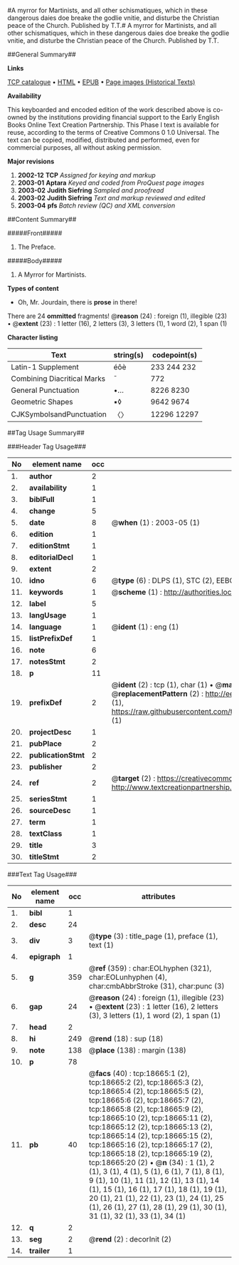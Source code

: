 #A myrror for Martinists, and all other schismatiques, which in these dangerous daies doe breake the godlie vnitie, and disturbe the Christian peace of the Church. Published by T.T.#
A myrror for Martinists, and all other schismatiques, which in these dangerous daies doe breake the godlie vnitie, and disturbe the Christian peace of the Church. Published by T.T.

##General Summary##

**Links**

[TCP catalogue](http://www.ota.ox.ac.uk/tcp/)  • 
[HTML](http://tei.it.ox.ac.uk/tcp/Texts-HTML/free/A13/A13320.html)  • 
[EPUB](http://tei.it.ox.ac.uk/tcp/Texts-EPUB/free/A13/A13320.epub) • 
[Page images (Historical Texts)](https://data.historicaltexts.jisc.ac.uk/view?pubId=eebo-99853293e&pageId=eebo-99853293e-18665-1)

**Availability**

This keyboarded and encoded edition of the
	       work described above is co-owned by the institutions
	       providing financial support to the Early English Books
	       Online Text Creation Partnership. This Phase I text is
	       available for reuse, according to the terms of Creative
	       Commons 0 1.0 Universal. The text can be copied,
	       modified, distributed and performed, even for
	       commercial purposes, all without asking permission.

**Major revisions**

1. __2002-12__ __TCP__ *Assigned for keying and markup*
1. __2003-01__ __Aptara__ *Keyed and coded from ProQuest page images*
1. __2003-02__ __Judith Siefring__ *Sampled and proofread*
1. __2003-02__ __Judith Siefring__ *Text and markup reviewed and edited*
1. __2003-04__ __pfs__ *Batch review (QC) and XML conversion*

##Content Summary##

#####Front#####

1. The Preface.

#####Body#####

1. A Myrror for Martinists.

**Types of content**

  * Oh, Mr. Jourdain, there is **prose** in there!

There are 24 **ommitted** fragments! 
 @__reason__ (24) : foreign (1), illegible (23)  •  @__extent__ (23) : 1 letter (16), 2 letters (3), 3 letters (1), 1 word (2), 1 span (1)

**Character listing**


|Text|string(s)|codepoint(s)|
|---|---|---|
|Latin-1 Supplement|éôè|233 244 232|
|Combining             Diacritical Marks|̄|772|
|General Punctuation|•…|8226 8230|
|Geometric Shapes|▪◊|9642 9674|
|CJKSymbolsandPunctuation|〈〉|12296 12297|

##Tag Usage Summary##

###Header Tag Usage###

|No|element name|occ|attributes|
|---|---|---|---|
|1.|__author__|2||
|2.|__availability__|1||
|3.|__biblFull__|1||
|4.|__change__|5||
|5.|__date__|8| @__when__ (1) : 2003-05 (1)|
|6.|__edition__|1||
|7.|__editionStmt__|1||
|8.|__editorialDecl__|1||
|9.|__extent__|2||
|10.|__idno__|6| @__type__ (6) : DLPS (1), STC (2), EEBO-CITATION (1), PROQUEST (1), VID (1)|
|11.|__keywords__|1| @__scheme__ (1) : http://authorities.loc.gov/ (1)|
|12.|__label__|5||
|13.|__langUsage__|1||
|14.|__language__|1| @__ident__ (1) : eng (1)|
|15.|__listPrefixDef__|1||
|16.|__note__|6||
|17.|__notesStmt__|2||
|18.|__p__|11||
|19.|__prefixDef__|2| @__ident__ (2) : tcp (1), char (1)  •  @__matchPattern__ (2) : ([0-9\-]+):([0-9IVX]+) (1), (.+) (1)  •  @__replacementPattern__ (2) : http://eebo.chadwyck.com/downloadtiff?vid=$1&page=$2 (1), https://raw.githubusercontent.com/textcreationpartnership/Texts/master/tcpchars.xml#$1 (1)|
|20.|__projectDesc__|1||
|21.|__pubPlace__|2||
|22.|__publicationStmt__|2||
|23.|__publisher__|2||
|24.|__ref__|2| @__target__ (2) : https://creativecommons.org/publicdomain/zero/1.0/ (1), http://www.textcreationpartnership.org/docs/. (1)|
|25.|__seriesStmt__|1||
|26.|__sourceDesc__|1||
|27.|__term__|1||
|28.|__textClass__|1||
|29.|__title__|3||
|30.|__titleStmt__|2||


###Text Tag Usage###

|No|element name|occ|attributes|
|---|---|---|---|
|1.|__bibl__|1||
|2.|__desc__|24||
|3.|__div__|3| @__type__ (3) : title_page (1), preface (1), text (1)|
|4.|__epigraph__|1||
|5.|__g__|359| @__ref__ (359) : char:EOLhyphen (321), char:EOLunhyphen (4), char:cmbAbbrStroke (31), char:punc (3)|
|6.|__gap__|24| @__reason__ (24) : foreign (1), illegible (23)  •  @__extent__ (23) : 1 letter (16), 2 letters (3), 3 letters (1), 1 word (2), 1 span (1)|
|7.|__head__|2||
|8.|__hi__|249| @__rend__ (18) : sup (18)|
|9.|__note__|138| @__place__ (138) : margin (138)|
|10.|__p__|78||
|11.|__pb__|40| @__facs__ (40) : tcp:18665:1 (2), tcp:18665:2 (2), tcp:18665:3 (2), tcp:18665:4 (2), tcp:18665:5 (2), tcp:18665:6 (2), tcp:18665:7 (2), tcp:18665:8 (2), tcp:18665:9 (2), tcp:18665:10 (2), tcp:18665:11 (2), tcp:18665:12 (2), tcp:18665:13 (2), tcp:18665:14 (2), tcp:18665:15 (2), tcp:18665:16 (2), tcp:18665:17 (2), tcp:18665:18 (2), tcp:18665:19 (2), tcp:18665:20 (2)  •  @__n__ (34) : 1 (1), 2 (1), 3 (1), 4 (1), 5 (1), 6 (1), 7 (1), 8 (1), 9 (1), 10 (1), 11 (1), 12 (1), 13 (1), 14 (1), 15 (1), 16 (1), 17 (1), 18 (1), 19 (1), 20 (1), 21 (1), 22 (1), 23 (1), 24 (1), 25 (1), 26 (1), 27 (1), 28 (1), 29 (1), 30 (1), 31 (1), 32 (1), 33 (1), 34 (1)|
|12.|__q__|2||
|13.|__seg__|2| @__rend__ (2) : decorInit (2)|
|14.|__trailer__|1||
